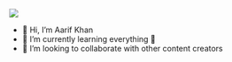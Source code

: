 ![](https://komarev.com/ghpvc/?username=aarifkhan7896)

- 👋 Hi, I’m Aarif Khan
- 🌱 I’m currently learning everything 🤣
- 💞️ I’m looking to collaborate with other content creators

<!---
aarifkhan7896/aarifkhan7896 is a ✨ special ✨ repository because its `README.md` (this file) appears on your GitHub profile.
You can click the Preview link to take a look at your changes.
--->
